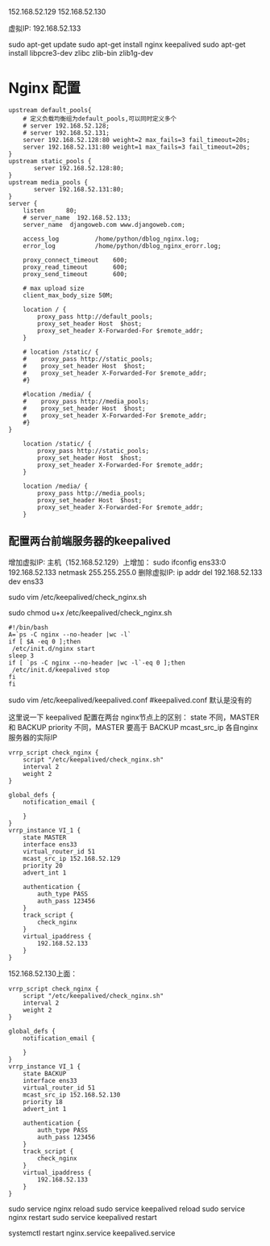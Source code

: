 152.168.52.129
152.168.52.130

虚拟IP: 192.168.52.133

sudo apt-get update
sudo apt-get install nginx keepalived
sudo apt-get install libpcre3-dev zlibc zlib-bin zlib1g-dev


# Nginx 配置
```
upstream default_pools{
    # 定义负载均衡组为default_pools,可以同时定义多个
    # server 192.168.52.128;
    # server 192.168.52.131;
	server 192.168.52.128:80 weight=2 max_fails=3 fail_timeout=20s;
	server 192.168.52.131:80 weight=1 max_fails=3 fail_timeout=20s;
} 
upstream static_pools {
	   server 192.168.52.128:80;
}
upstream media_pools {
	   server 192.168.52.131:80;
}
server {
    listen      80;
    # server_name  192.168.52.133;
    server_name  djangoweb.com www.djangoweb.com;

    access_log          /home/python/dblog_nginx.log;
    error_log           /home/python/dblog_nginx_erorr.log;

    proxy_connect_timeout    600;
    proxy_read_timeout       600;
    proxy_send_timeout       600;

    # max upload size
    client_max_body_size 50M;
    
    location / {
        proxy_pass http://default_pools;
        proxy_set_header Host  $host;
        proxy_set_header X-Forwarded-For $remote_addr;
    }
    
    # location /static/ {
    #    proxy_pass http://static_pools;
    #    proxy_set_header Host  $host;
    #    proxy_set_header X-Forwarded-For $remote_addr;
    #}
    
    #location /media/ {
    #    proxy_pass http://media_pools;
    #    proxy_set_header Host  $host;
    #    proxy_set_header X-Forwarded-For $remote_addr;
    #}
}
```

```
    location /static/ {
        proxy_pass http://static_pools;
        proxy_set_header Host  $host;
        proxy_set_header X-Forwarded-For $remote_addr;
    }
    
    location /media/ {
        proxy_pass http://media_pools;
        proxy_set_header Host  $host;
        proxy_set_header X-Forwarded-For $remote_addr;
    }
```


## 配置两台前端服务器的keepalived
增加虚拟IP:
主机（152.168.52.129）上增加：
sudo ifconfig  ens33:0 192.168.52.133 netmask 255.255.255.0
删除虚拟IP: ip addr del 192.168.52.133 dev ens33

sudo vim /etc/keepalived/check_nginx.sh

sudo chmod u+x /etc/keepalived/check_nginx.sh

```
#!/bin/bash  
A=`ps -C nginx --no-header |wc -l`  
if [ $A -eq 0 ];then  
 /etc/init.d/nginx start  
sleep 3  
if [ `ps -C nginx --no-header |wc -l`-eq 0 ];then  
 /etc/init.d/keepalived stop
fi  
fi
```

sudo vim /etc/keepalived/keepalived.conf #keepalived.conf 默认是没有的

这里说一下 keepalived 配置在两台 nginx节点上的区别：
    state 不同，MASTER 和 BACKUP
    priority 不同，MASTER 要高于 BACKUP
    mcast_src_ip  各自nginx服务器的实际IP
    
```
vrrp_script check_nginx {
	script "/etc/keepalived/check_nginx.sh"
	interval 2
	weight 2
}

global_defs {
	notification_email {
		
	}
}
vrrp_instance VI_1 {
	state MASTER
	interface ens33
	virtual_router_id 51 
	mcast_src_ip 152.168.52.129
	priority 20
	advert_int 1
	
	authentication {
		auth_type PASS
		auth_pass 123456
	}
	track_script {
		check_nginx
	}
	virtual_ipaddress {
		192.168.52.133
	}
}
```

152.168.52.130上面：
```
vrrp_script check_nginx {
	script "/etc/keepalived/check_nginx.sh"
	interval 2
	weight 2
}

global_defs {
	notification_email {
		
	}
}
vrrp_instance VI_1 {
	state BACKUP
	interface ens33
	virtual_router_id 51 
	mcast_src_ip 152.168.52.130
	priority 18
	advert_int 1
	
	authentication {
		auth_type PASS
		auth_pass 123456
	}
	track_script {
		check_nginx
	}
	virtual_ipaddress {
		192.168.52.133
	}
}
```
sudo service nginx reload
sudo service keepalived reload
sudo service nginx restart
sudo service keepalived restart 

systemctl restart nginx.service keepalived.service 